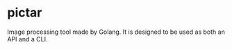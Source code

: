 # pictar
Image processing tool made by Golang.  It is designed to be used as both an API and a CLI.
